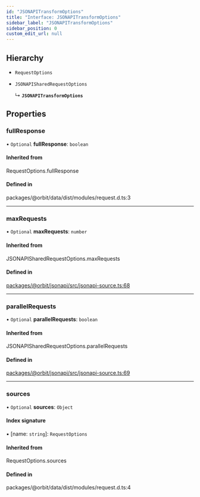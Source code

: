 ```yaml
---
id: "JSONAPITransformOptions"
title: "Interface: JSONAPITransformOptions"
sidebar_label: "JSONAPITransformOptions"
sidebar_position: 0
custom_edit_url: null
---
```


## Hierarchy

- `RequestOptions`

- `JSONAPISharedRequestOptions`

  ↳ **`JSONAPITransformOptions`**

## Properties

### fullResponse

• `Optional` **fullResponse**: `boolean`

#### Inherited from

RequestOptions.fullResponse

#### Defined in

packages/@orbit/data/dist/modules/request.d.ts:3

___

### maxRequests

• `Optional` **maxRequests**: `number`

#### Inherited from

JSONAPISharedRequestOptions.maxRequests

#### Defined in

[packages/@orbit/jsonapi/src/jsonapi-source.ts:68](https://github.com/orbitjs/orbit/blob/6e0cbd41/packages/@orbit/jsonapi/src/jsonapi-source.ts#L68)

___

### parallelRequests

• `Optional` **parallelRequests**: `boolean`

#### Inherited from

JSONAPISharedRequestOptions.parallelRequests

#### Defined in

[packages/@orbit/jsonapi/src/jsonapi-source.ts:69](https://github.com/orbitjs/orbit/blob/6e0cbd41/packages/@orbit/jsonapi/src/jsonapi-source.ts#L69)

___

### sources

• `Optional` **sources**: `Object`

#### Index signature

▪ [name: `string`]: `RequestOptions`

#### Inherited from

RequestOptions.sources

#### Defined in

packages/@orbit/data/dist/modules/request.d.ts:4
